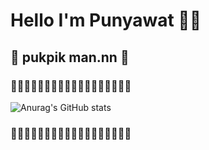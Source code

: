 # Hello I'm Punyawat 🎈👑
## 👹 pukpik man.nn 👻
### 🎇🎇🎇🎇🎇🎇🎇✨✨🎇🎇🎇🎇🎇🎇🎇🎇🎇

![Anurag's GitHub stats](https://github-readme-stats.vercel.app/api?username=PunPunyawat&theme=radical&show_icons=true)

### 🎇🎇🎇🎇🎇🎇🎇✨✨🎇🎇🎇🎇🎇🎇🎇🎇🎇
